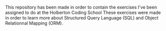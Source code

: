 This repository has been made in order to contain the exercises I've been assigned to do at the Holberton Coding School
These exercises were made in order to learn more about Structured Query Language (SQL) and Object Relationnal Mapping (ORM).
